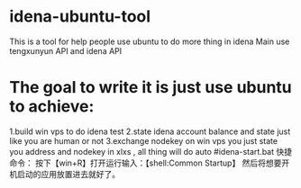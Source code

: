 # idena-ubuntu-tool
This is a tool for help people use ubuntu to do more thing in idena
Main use tengxunyun API and idena API
# The goal to write it is just use ubuntu to achieve:
1.build win vps to do idena test
2.state idena account balance and state just like you are human or not
3.exchange nodekey on win vps
you just state you address and nodekey in xlxs , all thing will do auto
#idena-start.bat
快捷命令：
按下【win+R】打开运行输入：【shell:Common Startup】
然后将想要开机启动的应用放置进去就好了。
